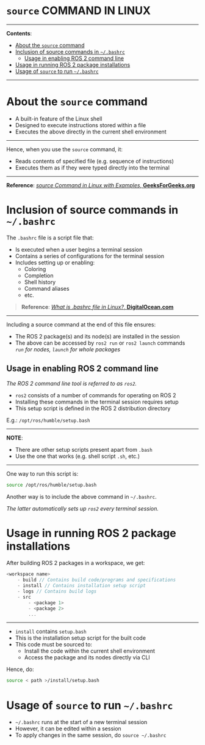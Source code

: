 <h1><code>source</code> COMMAND IN LINUX</h1>

---

**Contents**:

- [About the `source` command](#about-the-source-command)
- [Inclusion of source commands in `~/.bashrc`](#inclusion-of-source-commands-in-bashrc)
  - [Usage in enabling ROS 2 command line](#usage-in-enabling-ros-2-command-line)
- [Usage in running ROS 2 package installations](#usage-in-running-ros-2-package-installations)
- [Usage of `source` to run `~/.bashrc`](#usage-of-source-to-run-bashrc)

---

# About the `source` command
- A built-in feature of the Linux shell
- Designed to execute instructions stored within a file
- Executes the above directly in the current shell environment

---

Hence, when you use the `source` command, it:

- Reads contents of specified file (e.g. sequence of instructions)
- Executes them as if they were typed directly into the terminal

---

**Reference**: [_source Command in Linux with Examples_, **GeeksForGeeks.org**](https://www.geeksforgeeks.org/source-command-in-linux-with-examples/)

# Inclusion of source commands in `~/.bashrc`
The `.bashrc` file is a script file that:

- Is executed when a user begins a terminal session
- Contains a series of configurations for the terminal session
- Includes setting up or enabling:
    - Coloring
    - Completion
    - Shell history
    - Command aliases
    - etc.

> **Reference**: [_What is .bashrc file in Linux?_, **DigitalOcean.com**](https://www.digitalocean.com/community/tutorials/bashrc-file-in-linux)

---

Including a source command at the end of this file ensures:

- The ROS 2 package(s) and its node(s) are installed in the session
- The above can be accessed by `ros2 run` or `ros2 launch` commands <br> _`run` for nodes, `launch` for whole packages_

## Usage in enabling ROS 2 command line
_The ROS 2 command line tool is referred to as `ros2`._

- `ros2` consists of a number of commands for operating on ROS 2
- Installing these commands in the terminal session requires setup
- This setup script is defined in the ROS 2 distribution directory

E.g.: `/opt/ros/humble/setup.bash`

---

**NOTE**:

- There are other setup scripts present apart from `.bash`
- Use the one that works (e.g. shell script `.sh`, etc.)

---

One way to run this script is:

```bash
source /opt/ros/humble/setup.bash
```

Another way is to include the above command in `~/.bashrc`.

_The latter automatically sets up `ros2` every terminal session._

# Usage in running ROS 2 package installations
After building ROS 2 packages in a workspace, we get:

```c
<workspace name>
    - build // Contains build code/programs and specifications
    - install // Contains installation setup script
    - logs // Contains build logs
    - src
        - <package 1>
        - <package 2>
        ...
```

---

- `install` contains `setup.bash`
- This is the installation setup script for the built code
- This code must be sourced to:
    - Install the code within the current shell environment
    - Access the package and its nodes directly via CLI

Hence, do:

```bash
source < path >/install/setup.bash
```

# Usage of `source` to run `~/.bashrc`
- `~/.bashrc` runs at the start of a new terminal session
- However, it can be edited within a session
- To apply changes in the same session, do `source ~/.bashrc`